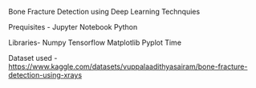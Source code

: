 Bone Fracture Detection using Deep Learning Technquies

Prequisites -
Jupyter Notebook
Python 

Libraries-
Numpy
Tensorflow
Matplotlib Pyplot
Time

Dataset used - 
https://www.kaggle.com/datasets/vuppalaadithyasairam/bone-fracture-detection-using-xrays

